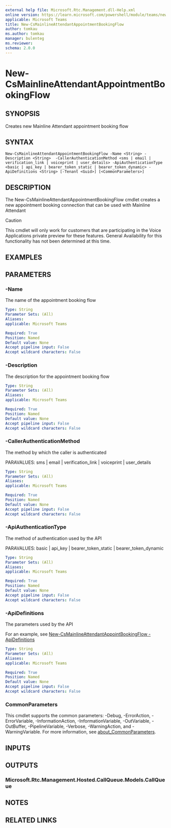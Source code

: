 ```yaml
---
external help file: Microsoft.Rtc.Management.dll-Help.xml
online version: https://learn.microsoft.com/powershell/module/teams/new-csmainlineattendantappointmentbookingflow
applicable: Microsoft Teams
title: New-CsMainlineAttendantAppointmentBookingFlow
author: tomkau
ms.author: tomkau
manager: bulenteg
ms.reviewer:
schema: 2.0.0
---
```


# New-CsMainlineAttendantAppointmentBookingFlow

## SYNOPSIS
Creates new Mainline Attendant appointment booking flow

## SYNTAX

```
New-CsMainlineAttendantAppointmentBookingFlow -Name <String> -Description <String>  -CallerAuthenticationMethod <sms | email | verification_link | voiceprint | user_details> -ApiAuthenticationType <basic | api_key | bearer_token_static | bearer_token_dynamic> -ApiDefinitions <String> [-Tenant <Guid>] [<CommonParameters>]
```

## DESCRIPTION
The New-CsMainlineAttendantAppointmentBookingFlow cmdlet creates a new appointment booking connection that can be used with Mainline Attendant

> [!CAUTION]
> This cmdlet will only work for customers that are participating in the Voice Applications private preview for these features. General Availability for this functionality has not been determined at this time.

## EXAMPLES


## PARAMETERS

### -Name
The name of the appointment booking flow

```yaml
Type: String
Parameter Sets: (All)
Aliases:
applicable: Microsoft Teams

Required: True
Position: Named
Default value: None
Accept pipeline input: False
Accept wildcard characters: False
```

### -Description
The description for the appointment booking flow

```yaml
Type: String
Parameter Sets: (All)
Aliases:
applicable: Microsoft Teams

Required: True
Position: Named
Default value: None
Accept pipeline input: False
Accept wildcard characters: False
```

###  -CallerAuthenticationMethod
The method by which the caller is authenticated

PARAVALUES: sms | email | verification_link | voiceprint | user_details

```yaml
Type: String
Parameter Sets: (All)
Aliases:
applicable: Microsoft Teams

Required: True
Position: Named
Default value: None
Accept pipeline input: False
Accept wildcard characters: False
```

###  -ApiAuthenticationType
The method of authentication used by the API

PARAVALUES: basic | api_key | bearer_token_static | bearer_token_dynamic

```yaml
Type: String
Parameter Sets: (All)
Aliases:
applicable: Microsoft Teams

Required: True
Position: Named
Default value: None
Accept pipeline input: False
Accept wildcard characters: False
```

###  -ApiDefinitions
The parameters used by the API

For an example, see [New-CsMainlineAttendantAppointBookingFlow -ApiDefinitions](./New-CsMainlineAttenantAppointmentBookingFlow-ApiDefinitions-JSON.md)

```yaml
Type: String
Parameter Sets: (All)
Aliases:
applicable: Microsoft Teams

Required: True
Position: Named
Default value: None
Accept pipeline input: False
Accept wildcard characters: False
```

### CommonParameters
This cmdlet supports the common parameters: -Debug, -ErrorAction, -ErrorVariable, -InformationAction, -InformationVariable, -OutVariable, -OutBuffer, -PipelineVariable, -Verbose, -WarningAction, and -WarningVariable. For more information, see [about_CommonParameters](https://go.microsoft.com/fwlink/?LinkID=113216).

## INPUTS

## OUTPUTS

### Microsoft.Rtc.Management.Hosted.CallQueue.Models.CallQueue

## NOTES

## RELATED LINKS

